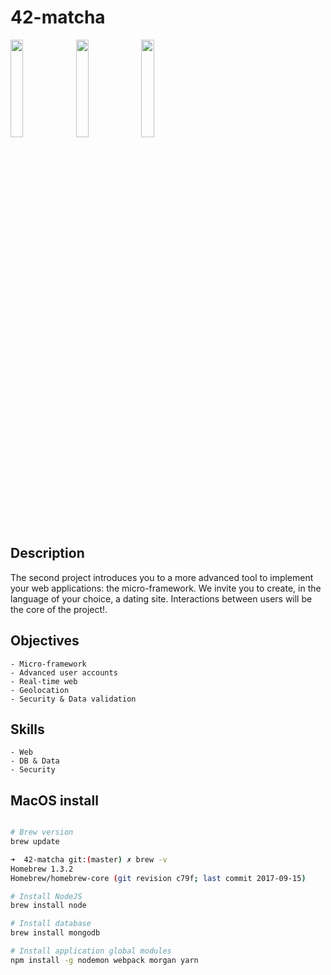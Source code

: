 # 42-matcha

<img src="https://raw.githubusercontent.com/abanvill/42-Projects-Samples/master/42-matcha/screenshots/Matcha-Register.png" width="20%">
<img src="https://raw.githubusercontent.com/abanvill/42-Projects-Samples/master/42-matcha/screenshots/Matcha-Suggestions.png" width="20%">
<img src="https://raw.githubusercontent.com/abanvill/42-Projects-Samples/master/42-matcha/screenshots/Matcha-Profile-Edition.png" width="20%">

## Description

The second project introduces you to a more advanced tool to implement your web applications: the micro-framework. We invite you to create, in the language of your choice, a dating site. Interactions between users will be the core of the project!.

## Objectives

	- Micro-framework
	- Advanced user accounts
	- Real-time web
	- Geolocation
	- Security & Data validation

## Skills

	- Web
	- DB & Data
	- Security

## MacOS install

```sh

# Brew version
brew update

➜  42-matcha git:(master) ✗ brew -v
Homebrew 1.3.2
Homebrew/homebrew-core (git revision c79f; last commit 2017-09-15)

# Install NodeJS
brew install node

# Install database
brew install mongodb

# Install application global modules
npm install -g nodemon webpack morgan yarn

```
